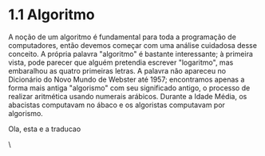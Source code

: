 # 1.1 Algoritmo

A noção de um algoritmo é fundamental para toda a programação de computadores, então devemos começar com uma análise cuidadosa desse conceito. A própria palavra "algoritmo" é bastante interessante; à primeira vista, pode parecer que alguém pretendia escrever "logaritmo", mas embaralhou as quatro primeiras letras. A palavra não apareceu no Dicionário do Novo Mundo de Webster até 1957; encontramos apenas a forma mais antiga "algorismo" com seu significado antigo, o processo de realizar aritmética usando numerais arábicos. Durante a Idade Média, os abacistas computavam no ábaco e os algoristas computavam por algorismo.

Ola, esta e a traducao

\
